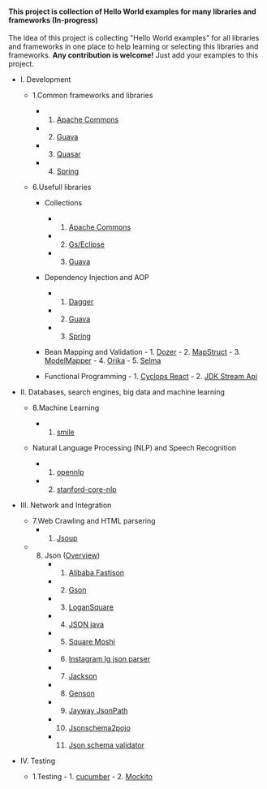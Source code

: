 #### This project is collection of Hello World examples for many libraries and frameworks (In-progress)

The idea of this project is collecting "Hello World examples" for all libraries and frameworks in one place 
to help learning or selecting this libraries and frameworks. **Any contribution is welcome!** Just add your examples to this project.   

- I. Development
    - 1.Common frameworks and libraries
         - 1. [Apache Commons](https://github.com/Vedenin/useful-java-links/tree/master/helloworlds/1.1-common-frameworks-and-lib/apache-commons-lib)
         - 2. [Guava](https://github.com/Vedenin/useful-java-links/tree/master/helloworlds/1.1-common-frameworks-and-lib/guava-lib)
         - 3. [Quasar](https://github.com/Vedenin/useful-java-links/tree/master/helloworlds/1.1-common-frameworks-and-lib/quasar)
         - 4. [Spring](https://github.com/Vedenin/useful-java-links/tree/master/helloworlds/1.1-common-frameworks-and-lib/spring)

    - 6.Usefull libraries
        - Collections
             - 1. [Apache Commons](https://github.com/Vedenin/useful-java-links/tree/master/helloworlds/1.6-usefull-libraries/collections/apache-commons)
             - 2. [Gs/Eclipse](https://github.com/Vedenin/useful-java-links/tree/master/helloworlds/1.6-usefull-libraries/collections/gs-eclipse)
             - 3. [Guava](https://github.com/Vedenin/useful-java-links/tree/master/helloworlds/1.6-usefull-libraries/collections/guava)

        - Dependency Injection and AOP
             - 1. [Dagger](https://github.com/Vedenin/useful-java-links/tree/master/helloworlds/1.6-usefull-libraries/dependency_injection/dependency-injection-dagger)
             - 2. [Guava](https://github.com/Vedenin/useful-java-links/tree/master/helloworlds/1.6-usefull-libraries/dependency_injection/dependency-injection-guice)
             - 3. [Spring](https://github.com/Vedenin/useful-java-links/tree/master/helloworlds/1.6-usefull-libraries/dependency_injection/dependency-injection-spring)

        - Bean Mapping and Validation
              - 1.  [Dozer](https://github.com/Vedenin/useful-java-links/tree/master/helloworlds/1.6-usefull-libraries/bean_mapping/dozer)
              - 2.  [MapStruct](https://github.com/Vedenin/useful-java-links/tree/master/helloworlds/1.6-usefull-libraries/bean_mapping/mapstruct)
              - 3.  [ModelMapper](https://github.com/Vedenin/useful-java-links/tree/master/helloworlds/1.6-usefull-libraries/bean_mapping/modelmapper)
              - 4.  [Orika](https://github.com/Vedenin/useful-java-links/tree/master/helloworlds/1.6-usefull-libraries/bean_mapping/orika)
              - 5.  [Selma](https://github.com/Vedenin/useful-java-links/tree/master/helloworlds/1.6-usefull-libraries/bean_mapping/selma)

        - Functional Programming
              - 1.  [Cyclops React](https://github.com/Vedenin/useful-java-links/tree/master/helloworlds/1.6-usefull-libraries/functional_programming/cyclops_react)
              - 2.  [JDK Stream Api](https://github.com/Vedenin/useful-java-links/tree/master/helloworlds/1.6-usefull-libraries/functional_programming/jdk_stream_api)
                                    
- II. Databases, search engines, big data and machine learning
    - 8.Machine Learning
         - 1.  [smile](https://github.com/Vedenin/useful-java-links/tree/master/helloworlds/2.8-machine-learning/smile)

    - Natural Language Processing (NLP) and Speech Recognition
         - 1.  [opennlp](https://github.com/Vedenin/useful-java-links/tree/master/helloworlds/2.8-natural-language-processing/opennlp)
         - 2.  [stanford-core-nlp](https://github.com/Vedenin/useful-java-links/tree/master/helloworlds/2.8-natural-language-processing/stanford-core-nlp)


- III. Network and Integration
    - 7.Web Crawling and HTML parsering
         - 1.  [Jsoup](https://github.com/Vedenin/useful-java-links/tree/master/helloworlds/3.7-web-crawling-and-html-parser/Jsoup)
    - 8. Json ([Overview](https://github.com/Vedenin/useful-java-links/blob/master/helloworlds/3.8-json/readme.md))
         - 1.  [Alibaba Fastjson](https://github.com/Vedenin/useful-java-links/tree/master/helloworlds/3.8-json/fastjson)
         - 2.  [Gson](https://github.com/Vedenin/useful-java-links/tree/master/helloworlds/3.8-json/gson)
         - 3.  [LoganSquare](https://github.com/Vedenin/useful-java-links/tree/master/helloworlds/3.8-json/logansquare)
         - 4.  [JSON java](https://github.com/Vedenin/useful-java-links/tree/master/helloworlds/3.8-json/json_java)
         - 5.  [Square Moshi](https://github.com/Vedenin/useful-java-links/tree/master/helloworlds/3.8-json/moshi)
         - 6.  [Instagram Ig json parser](https://github.com/Vedenin/useful-java-links/tree/master/helloworlds/3.8-json/ig_json_parser)
         - 7.  [Jackson](https://github.com/Vedenin/useful-java-links/tree/master/helloworlds/3.8-json/jackson)
         - 8.  [Genson](https://github.com/Vedenin/useful-java-links/tree/master/helloworlds/3.8-json/genson)
         - 9.  [Jayway JsonPath](https://github.com/Vedenin/useful-java-links/tree/master/helloworlds/3.8-json/json_path)
         - 10.  [Jsonschema2pojo](https://github.com/Vedenin/useful-java-links/tree/master/helloworlds/3.8-json/jsonschema2pojo)
         - 11.  [Json schema validator](https://github.com/Vedenin/useful-java-links/tree/master/helloworlds/3.8-json/json_schema_validator)
         
- IV. Testing
    - 1.Testing
          - 1.  [cucumber](https://github.com/Vedenin/useful-java-links/tree/master/helloworlds/4.1-testing/cucumber)
          - 2.  [Mockito](https://github.com/Vedenin/useful-java-links/tree/master/helloworlds/4.1-testing/mockito)
